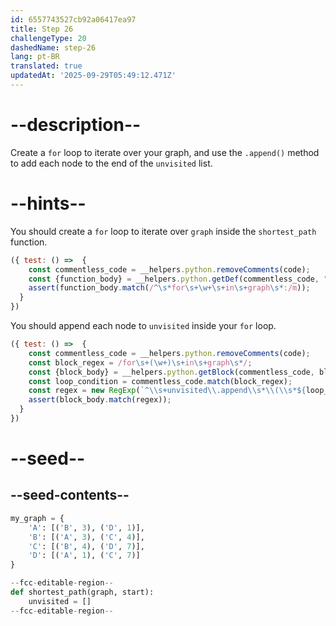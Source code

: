 ```yaml
---
id: 6557743527cb92a06417ea97
title: Step 26
challengeType: 20
dashedName: step-26
lang: pt-BR
translated: true
updatedAt: '2025-09-29T05:49:12.471Z'
---
```


# --description--

Create a `for` loop to iterate over your graph, and use the `.append()` method to add each node to the end of the `unvisited` list.

# --hints--

You should create a `for` loop to iterate over `graph` inside the `shortest_path` function.

```js
({ test: () =>  {
    const commentless_code = __helpers.python.removeComments(code);
    const {function_body} = __helpers.python.getDef(commentless_code, "shortest_path");    
    assert(function_body.match(/^\s*for\s+\w+\s+in\s+graph\s*:/m));
  }
})
```

You should append each node to `unvisited` inside your `for` loop.

```js
({ test: () =>  {
    const commentless_code = __helpers.python.removeComments(code);
    const block_regex = /for\s+(\w+)\s+in\s+graph\s*/;
    const {block_body} = __helpers.python.getBlock(commentless_code, block_regex);
    const loop_condition = commentless_code.match(block_regex);
    const regex = new RegExp(`^\\s+unvisited\\.append\\s*\\(\\s*${loop_condition[1]}\\s*\\)`, "m");
    assert(block_body.match(regex));
  }
})
```

# --seed--

## --seed-contents--

```py
my_graph = {
    'A': [('B', 3), ('D', 1)],
    'B': [('A', 3), ('C', 4)],
    'C': [('B', 4), ('D', 7)],
    'D': [('A', 1), ('C', 7)]
}

--fcc-editable-region--
def shortest_path(graph, start):
    unvisited = []
--fcc-editable-region--
```
